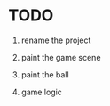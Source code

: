 TODO
======================

1. rename the project

2. paint the game scene

3. paint the ball

4. game logic
